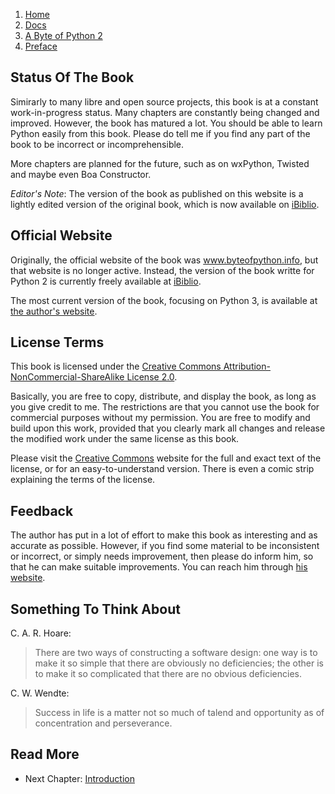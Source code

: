<!-- -
Title: A Byte of Python 2 - Preface
Author: Swaroop C H
Editor: Marios Zindilis
First Published: 2003
Last Updated: 2014-01-07
- -->

<ol class="breadcrumb">
<li><a href="/">Home</a></li>
<li><a href="/docs/">Docs</a></li>
<li><a href="/docs/a-byte-of-python-2/">A Byte of Python 2</a></li>
<li><a href="/docs/a-byte-of-python-2/preface.html">Preface</a></li>
</ol>



Status Of The Book
------------------

Simirarly to many libre and open source projects, this book is at a 
constant work-in-progress status. Many chapters are constantly being 
changed and improved. However, the book has matured a lot. You should 
be able to learn Python easily from this book. Please do tell me if 
you find any part of the book to be incorrect or incomprehensible.

More chapters are planned for the future, such as on wxPython, Twisted 
and maybe even Boa Constructor.

*Editor's Note*: The version of the book as published on this website 
is a lightly edited version of the original book, which is now 
available on [iBiblio](http://www.ibiblio.org/swaroopch/byteofpython/read/).

Official Website
----------------

Originally, the official website of the book was www.byteofpython.info, 
but that website is no longer active. Instead, the version of the book 
writte for Python 2 is currently freely available at 
[iBiblio](http://www.ibiblio.org/swaroopch/byteofpython/read/).

The most current version of the book, focusing on Python 3, is available at 
[the author's website](http://swaroopch.com/notes/python/).

License Terms
-------------

This book is licensed under the [Creative Commons Attribution-NonCommercial-ShareAlike License 2.0](http://creativecommons.org/licenses/by-nc-sa/2.0/).

Basically, you are free to copy, distribute, and display the book, as 
long as you give credit to me. The restrictions are that you cannot use 
the book for commercial purposes without my permission. You are free to
 modify and build upon this work, provided that you clearly mark all 
changes and release the modified work under the same license as this 
book.

Please visit the [Creative Commons](http://creativecommons.org/licenses/by-nc-sa/2.0/)
website for the full and exact text of the license, or for an 
easy-to-understand version. There is even a comic strip explaining the 
terms of the license.

Feedback
--------

The author has put in a lot of effort to make this book as interesting 
and as accurate as possible. However, if you find some material to be 
inconsistent or incorrect, or simply needs improvement, then please do 
inform him, so that he can make suitable improvements. You can reach him 
through [his website](http://swaroopch.com/).

Something To Think About
------------------------
C. A. R. Hoare:
> There are two ways of constructing a software design: one way is to 
> make it so simple that there are obviously no deficiencies; the other 
> is to make it so complicated that there are no obvious deficiencies.

C. W. Wendte:
> Success in life is a matter not so much of talend and opportunity as 
> of concentration and perseverance.

Read More
---------

*   Next Chapter: [Introduction](/docs/a-byte-of-python-2/introduction.html)
